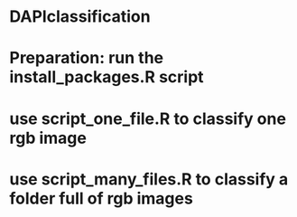 # DAPIclassification
#
# Preparation: run the install_packages.R script
#
# use script_one_file.R to classify one rgb image
# use script_many_files.R to classify a folder full of rgb images